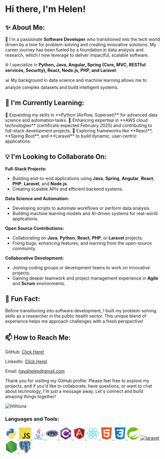 <h1>Hi there, I'm Helen! <br/></h1>

<h2>✨ About Me: </h2>

🌻 I'm a passionate **Software Developer** who transitioned into the tech world driven by a love for problem-solving and creating innovative solutions. My career journey has been fueled by a foundation in data analysis and research, which I now leverage to deliver impactful, scalable software.  

🌐 I specialize in **Python, Java, Angular, Spring (Core, MVC, RESTful services, Security), React, Node.js, PHP, and Laravel**.  

📊 My background in data science and machine learning allows me to analyze complex datasets and build intelligent systems.  

<h2>🌱 I'm Currently Learning: </h2>  
🐍 Expanding my skills in **Python (Airflow, Superset)** for advanced data science and automation tasks.  
🧰 Enhancing expertise in **AWS cloud technologies** (certificate expected February 2025) and contributing to full-stack development projects.  
🌟 Exploring frameworks like **React**, **Spring Boot**, and **Laravel** to build dynamic, user-centric applications.  

<h2>💡 I'm Looking to Collaborate On: </h2>  

**Full-Stack Projects:**  
- Building end-to-end applications using **Java**, **Spring**, **Angular**, **React**, **PHP**, **Laravel**, and **Node.js**.  
- Creating scalable APIs and efficient backend systems.  

**Data Science and Automation:**  
- Developing scripts to automate workflows or perform data analysis.  
- Building machine learning models and AI-driven systems for real-world applications.  

**Open Source Contributions:**  
- Collaborating on **Java**, **Python**, **React**, **PHP**, or **Laravel** projects.  
- Fixing bugs, enhancing features, and learning from the open-source community.  

**Collaborative Development:**  
- Joining coding groups or development teams to work on innovative projects.  
- Gaining deeper teamwork and project management experience in **Agile** and **Scrum** environments.  

<h2>🌟 Fun Fact:</h2>  
Before transitioning into software development, I built my problem-solving skills as a researcher in the public health sector. This unique blend of experience helps me approach challenges with a fresh perspective!  


<h2> 📫 How to Reach Me: </h2>

  
  GitHub: [ Click Here!](https://github.com/hhhluna)
 
  LinkedIn: [ Click Here!](www.linkedin.com/in/haya-helen-hani-1179a899)
 
  Email:  hayahelen@gmail.com


  Thank you for visiting my GitHub profile. Please feel free to explore my projects, and if you'd like to collaborate, have questions, or want to chat about technology, I'm just a message away. Let's connect and build amazing things together!
  

<p align="left"> <img src="https://komarev.com/ghpvc/?username=hhhluna&label=Profile%20views&color=0e75b6&style=flat" alt="hhhluna" /> </p>



<h3 align="left">Languages and Tools:</h3>
<p align="left">
  <!-- Programming Languages -->
  <a href="https://www.python.org" target="_blank" rel="noreferrer">
    <img src="https://raw.githubusercontent.com/devicons/devicon/master/icons/python/python-original.svg" alt="python" width="40" height="40"/>
  </a>
  <a href="https://developer.mozilla.org/en-US/docs/Web/JavaScript" target="_blank" rel="noreferrer">
    <img src="https://raw.githubusercontent.com/devicons/devicon/master/icons/javascript/javascript-original.svg" alt="javascript" width="40" height="40"/>
  </a>
  <a href="https://www.java.com" target="_blank" rel="noreferrer">
    <img src="https://raw.githubusercontent.com/devicons/devicon/master/icons/java/java-original.svg" alt="java" width="40" height="40"/>
  </a>
  <a href="https://www.php.net" target="_blank" rel="noreferrer">
    <img src="https://raw.githubusercontent.com/devicons/devicon/master/icons/php/php-original.svg" alt="php" width="40" height="40"/>
  </a>
  <a href="https://learn.microsoft.com/en-us/dotnet/csharp/" target="_blank" rel="noreferrer">
    <img src="https://raw.githubusercontent.com/devicons/devicon/master/icons/csharp/csharp-original.svg" alt="csharp" width="40" height="40"/>
  </a>

  <!-- Frontend Tools -->
  <a href="https://angular.io" target="_blank" rel="noreferrer">
    <img src="https://raw.githubusercontent.com/devicons/devicon/master/icons/angularjs/angularjs-original.svg" alt="angular" width="40" height="40"/>
  </a>
  <a href="https://reactjs.org" target="_blank" rel="noreferrer">
    <img src="https://raw.githubusercontent.com/devicons/devicon/master/icons/react/react-original.svg" alt="react" width="40" height="40"/>
  </a>
  <a href="https://developer.mozilla.org/en-US/docs/Web/HTML" target="_blank" rel="noreferrer">
    <img src="https://raw.githubusercontent.com/devicons/devicon/master/icons/html5/html5-original.svg" alt="html5" width="40" height="40"/>
  </a>
  <a href="https://developer.mozilla.org/en-US/docs/Web/CSS" target="_blank" rel="noreferrer">
    <img src="https://raw.githubusercontent.com/devicons/devicon/master/icons/css3/css3-original.svg" alt="css3" width="40" height="40"/>
  </a>

  <!-- Backend and Frameworks -->
  <a href="https://spring.io" target="_blank" rel="noreferrer">
    <img src="https://raw.githubusercontent.com/devicons/devicon/master/icons/spring/spring-original.svg" alt="spring" width="40" height="40"/>
  </a>
  <a href="https://laravel.com" target="_blank" rel="noreferrer">
    <img src="https://upload.wikimedia.org/wikipedia/commons/9/9a/Laravel.svg" alt="laravel" width="40" height="40"/>
  </a>
  <a href="https://nodejs.org" target="_blank" rel="noreferrer">
    <img src="https://raw.githubusercontent.com/devicons/devicon/master/icons/nodejs/nodejs-original.svg" alt="nodejs" width="40" height="40"/>
  </a>

  <!-- Databases -->
  <a href="https://www.postgresql.org" target="_blank" rel="noreferrer">
    <img src="https://raw.githubusercontent.com/devicons/devicon/master/icons/postgresql/postgresql-original.svg" alt="postgresql" width="40" height="40"/>
  </a>


</p>



